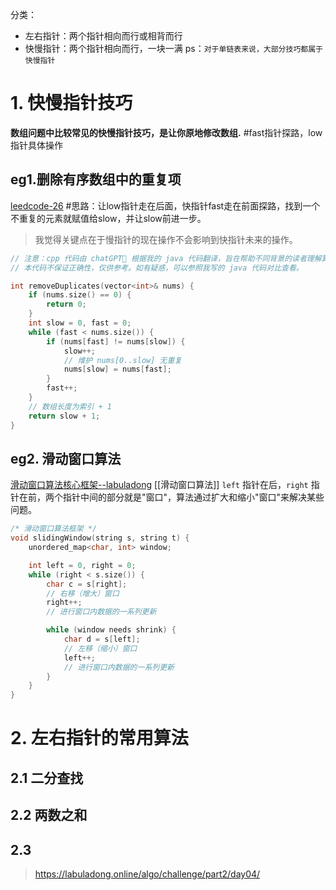 分类：
* 左右指针：两个指针相向而行或相背而行
* 快慢指针：两个指针相向而行，一块一满
ps：`对于单链表来说，大部分技巧都属于快慢指针`

# 1. 快慢指针技巧
**数组问题中比较常见的快慢指针技巧，是让你原地修改数组.**
#fast指针探路，low指针具体操作
## eg1.删除有序数组中的重复项
[leedcode-26](https://leetcode.cn/problems/remove-duplicates-from-sorted-array/)
#思路：让low指针走在后面，快指针fast走在前面探路，找到一个不重复的元素就赋值给slow，并让slow前进一步。
> 我觉得关键点在于慢指针的现在操作不会影响到快指针未来的操作。
```cpp
// 注意：cpp 代码由 chatGPT🤖 根据我的 java 代码翻译，旨在帮助不同背景的读者理解算法逻辑。
// 本代码不保证正确性，仅供参考。如有疑惑，可以参照我写的 java 代码对比查看。

int removeDuplicates(vector<int>& nums) {
    if (nums.size() == 0) {
        return 0;
    }
    int slow = 0, fast = 0;
    while (fast < nums.size()) {
        if (nums[fast] != nums[slow]) {
            slow++;
            // 维护 nums[0..slow] 无重复
            nums[slow] = nums[fast];
        }
        fast++;
    }
    // 数组长度为索引 + 1
    return slow + 1;
}

```
## eg2. 滑动窗口算法
[滑动窗口算法核心框架--labuladong](https://labuladong.online/algo/essential-technique/sliding-window-framework/)
[[滑动窗口算法]]
`left` 指针在后，`right` 指针在前，两个指针中间的部分就是"窗口"，算法通过扩大和缩小"窗口"来解决某些问题。

```cpp
/* 滑动窗口算法框架 */
void slidingWindow(string s, string t) {
    unordered_map<char, int> window;

    int left = 0, right = 0;
    while (right < s.size()) {
        char c = s[right];
        // 右移（增大）窗口
        right++;
        // 进行窗口内数据的一系列更新

        while (window needs shrink) {
            char d = s[left];
            // 左移（缩小）窗口
            left++;
            // 进行窗口内数据的一系列更新
        }
    }
}
```



# 2. 左右指针的常用算法

## 2.1 二分查找

## 2.2 两数之和

## 2.3 






>https://labuladong.online/algo/challenge/part2/day04/